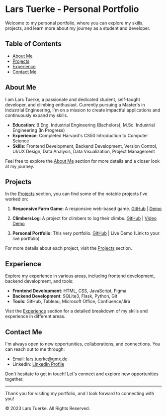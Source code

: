 # Lars Tuerke - Personal Portfolio

Welcome to my personal portfolio, where you can explore my skills, projects, and learn more about my journey as a student and developer.

## Table of Contents
- [About Me](#about-me)
- [Projects](#projects)
- [Experience](#experience)
- [Contact Me](#contact)

## About Me

I am Lars Tuerke, a passionate and dedicated student, self-taught developer, and climbing enthusiast. Currently pursuing a Master's in Industrial Engineering, I'm on a mission to create impactful applications and continuously expand my skills.

- **Education**: B.Eng. Industrial Engineering (Bachelors), M.Sc. Industrial Engineering (In Progress)
- **Experience**: Completed Harvard's CS50 Introduction to Computer Science
- **Skills**: Frontend Development, Backend Development, Version Control, UI/UX Design, Data Analysis, Data Visualization, Project Management

Feel free to explore the [About Me](https://larstrk.github.io/about) section for more details and a closer look at my journey.

## Projects

In the [Projects](#projects) section, you can find some of the notable projects I've worked on:

1. **Responsive Farm Game**: A responsive web-based game. [GitHub](https://github.com/larstrk/Farm-Game-Project) | [Demo](https://drive.google.com/drive/folders/1EqFfPR9sp7-repS7uqrWCzZa_YNzD6Q1?usp=sharing)

2. **ClimbersLog**: A project for climbers to log their climbs. [GitHub](https://github.com/larstrk/ClimbersLog) | [Video Demo](https://youtu.be/7ebMZwiKYW8)

3. **Personal Portfolio**: This very portfolio. [GitHub](https://github.com/larstrk/larstrk.github.io) | Live Demo (Link to your live portfolio)

For more details about each project, visit the [Projects](#projects) section.

## Experience

Explore my experience in various areas, including frontend development, backend development, and tools:

- **Frontend Development**: HTML, CSS, JavaScript, Figma
- **Backend Development**: SQLite3, Flask, Python, Git
- **Tools**: GitHub, Tableau, Microsoft Office, Confluence/Jira

Visit the [Experience](#experience) section for a detailed breakdown of my skills and experience in different areas.

## Contact Me

I'm always open to new opportunities, collaborations, and connections. You can reach out to me through:

- Email: [lars.tuerke@gmx.de](mailto:lars.tuerke@gmx.de)
- LinkedIn: [LinkedIn Profile](https://linkedin.com/in/lars-tuerke)

Don't hesitate to get in touch! Let's connect and explore new opportunities together.

---

Thank you for visiting my portfolio, and I look forward to connecting with you!

&copy; 2023 Lars Tuerke. All Rights Reserved.
